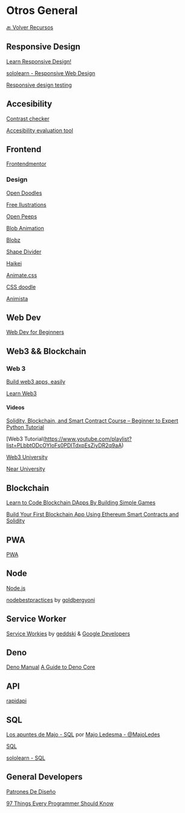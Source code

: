 # Otros General

[🔙 Volver Recursos](https://github.com/vanessamarely/recursos-frontend/)


## Responsive Design

[Learn Responsive Design!](https://web.dev/learn/design/intro/)

[sololearn - Responsive Web Design](https://www.sololearn.com/learning/1162)

[Responsive design testing](https://www.browserstack.com/responsive)

## Accesibility
[Contrast checker](https://webaim.org/resources/contrastchecker/)

[Accesibility evaluation tool](https://wave.webaim.org/)
## Frontend

[Frontendmentor](https://www.frontendmentor.io/)

### Design
[Open Doodles](https://www.opendoodles.com/)

[Free Ilustrations](https://undraw.co/illustrations)

[Open Peeps](https://www.openpeeps.com/)

[Blob Animation](https://blobanimation.com/)

[Blobz](https://toruskit.com/tools/blobz/#)

[Shape Divider](https://www.shapedivider.app/)

[Haikei](https://app.haikei.app/)

[Animate.css](https://animate.style/)

[CSS doodle](https://css-doodle.com/)

[Animista](https://animista.net/)

## Web Dev

[Web Dev for Beginners](https://github.com/microsoft/Web-Dev-For-Beginners)


## Web3 && Blockchain

### Web 3

[Build web3 apps, easily](https://thirdweb.com/)

[Learn Web3](https://www.learnweb3.io/)


#### Videos

[Solidity, Blockchain, and Smart Contract Course – Beginner to Expert Python Tutorial](https://www.youtube.com/watch?v=M576WGiDBdQ)

[Web3 Tutorial(https://www.youtube.com/playlist?list=PLbbtODcOYIoFs0PDlTdxpEsZiyDR2q9aA)

[Web3 University](https://www.web3.university/tracks/create-a-smart-contract)

[Near University](https://www.near.university/)


## Blockchain

[Learn to Code Blockchain DApps By Building Simple Games](https://cryptozombies.io/)

[Build Your First Blockchain App Using Ethereum Smart Contracts and Solidity](https://www.youtube.com/watch?v=coQ5dg8wM2o)

## PWA

[PWA](https://web.dev/learn/pwa/)


## Node

[Node.js](https://nodeschool.io/)

[nodebestpractices](https://github.com/goldbergyoni/nodebestpractices) by [goldbergyoni](https://github.com/goldbergyoni)


## Service Worker

[Service Workies](https://serviceworkies.com/) by [geddski](https://mastery.games/) &  [Google Developers](https://web.dev/)


## Deno

[Deno Manual](https://deno.land/manual/introduction)
[A Guide to Deno Core](https://denolib.gitbook.io/guide/)


## API

[rapidapi](https://rapidapi.com/learn)


## SQL


[Los apuntes de Majo - SQL](https://drive.google.com/file/d/1SwcIcPijg0jSjLMAc86gDZV_iDmrKUih/view?usp=sharing) por [Majo Ledesma - @MajoLedes](https://twitter.com/MajoLedes) 

[SQL](https://sqlbolt.com/)

[sololearn - SQL](https://www.sololearn.com/learning/1060)


## General Developers
[Patrones De Diseño](https://refactoring.guru/es/design-patterns)

[97 Things Every Programmer Should Know](https://97-things-every-x-should-know.gitbooks.io/97-things-every-programmer-should-know/content/en/)


